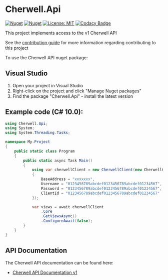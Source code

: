 # Cherwell.Api

[![Nuget](https://img.shields.io/nuget/v/Cherwell.Api)](https://www.nuget.org/packages/Cherwell.Api/)
[![Nuget](https://img.shields.io/nuget/dt/Cherwell.Api)](https://www.nuget.org/packages/Cherwell.Api/)
[![License: MIT](https://img.shields.io/badge/License-MIT-yellow.svg)](https://opensource.org/licenses/MIT)
[![Codacy Badge](https://app.codacy.com/project/badge/Grade/f9e0cac6cd5d4b988e077b0394358882)](https://www.codacy.com?utm_source=github.com&amp;utm_medium=referral&amp;utm_content=panoramicdata/Cherwell.Api&amp;utm_campaign=Badge_Grade)

This project implements access to the v1 Cherwell API

See the [contribution guide](CONTRIBUTING.md) for more information regarding contributing to this project

To use the Cherwell API nuget package:

## Visual Studio
  1. Open your project in Visual Studio
  2. Right-click on the project and click "Manage Nuget packages"
  3. Find the package "Cherwell.Api" - install the latest version

## Example code (C# 10.0):

``` C#
using Cherwell.Api;
using System;
using System.Threading.Tasks;

namespace My.Project
{
	public static class Program
	{
		public static async Task Main()
		{
			using var cherwellClient = new CherwellClient(new CherwellClientOptions
			{
				BaseAddress = "xxxxxxx",
				Username = "0123456789abcdef0123456789abcdef01234567",
				Password = "0123456789abcdef0123456789abcdef01234567",
				ClientId = "0123456789abcdef0123456789abcdef01234567"
			});

			var views = await cherwellClient
				.Core
				.GetViewsAsync()
				.ConfigureAwait(false);
		}
	}
}
````

## API Documentation

The Cherwell API documentation can be found here:

  - [Cherwell API Documentation v1](https://help.cherwell.com/bundle/cherwell_rest_api_10_help_only/page/content/system_administration/rest_api/csm_rest_api_landing_page.html)
